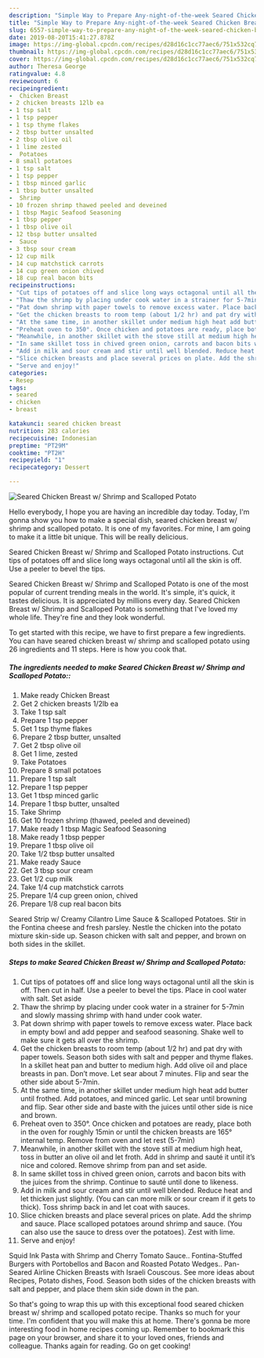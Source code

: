 ```yaml
---
description: "Simple Way to Prepare Any-night-of-the-week Seared Chicken Breast w/ Shrimp and Scalloped Potato"
title: "Simple Way to Prepare Any-night-of-the-week Seared Chicken Breast w/ Shrimp and Scalloped Potato"
slug: 6557-simple-way-to-prepare-any-night-of-the-week-seared-chicken-breast-w-shrimp-and-scalloped-potato
date: 2019-08-20T15:41:27.878Z
image: https://img-global.cpcdn.com/recipes/d28d16c1cc77aec6/751x532cq70/seared-chicken-breast-w-shrimp-and-scalloped-potato-recipe-main-photo.jpg
thumbnail: https://img-global.cpcdn.com/recipes/d28d16c1cc77aec6/751x532cq70/seared-chicken-breast-w-shrimp-and-scalloped-potato-recipe-main-photo.jpg
cover: https://img-global.cpcdn.com/recipes/d28d16c1cc77aec6/751x532cq70/seared-chicken-breast-w-shrimp-and-scalloped-potato-recipe-main-photo.jpg
author: Theresa George
ratingvalue: 4.8
reviewcount: 6
recipeingredient:
-  Chicken Breast
- 2 chicken breasts 12lb ea
- 1 tsp salt
- 1 tsp pepper
- 1 tsp thyme flakes
- 2 tbsp butter unsalted
- 2 tbsp olive oil
- 1 lime zested
-  Potatoes
- 8 small potatoes
- 1 tsp salt
- 1 tsp pepper
- 1 tbsp minced garlic
- 1 tbsp butter unsalted
-  Shrimp
- 10 frozen shrimp thawed peeled and deveined
- 1 tbsp Magic Seafood Seasoning
- 1 tbsp pepper
- 1 tbsp olive oil
- 12 tbsp butter unsalted
-  Sauce
- 3 tbsp sour cream
- 12 cup milk
- 14 cup matchstick carrots
- 14 cup green onion chived
- 18 cup real bacon bits
recipeinstructions:
- "Cut tips of potatoes off and slice long ways octagonal until all the skin is off. Then cut in half. Use a peeler to bevel the tips. Place in cool water with salt. Set aside"
- "Thaw the shrimp by placing under cook water in a strainer for 5-7min and slowly massing shrimp with hand under cook water."
- "Pat down shrimp with paper towels to remove excess water. Place back in empty bowl and add pepper and seafood seasoning. Shake well to make sure it gets all over the shrimp."
- "Get the chicken breasts to room temp (about 1/2 hr) and pat dry with paper towels. Season both sides with salt and pepper and thyme flakes. In a skillet heat pan and butter to medium high. Add olive oil and place breasts in pan. Don’t move. Let sear about 7 minutes. Flip and sear the other side about 5-7min."
- "At the same time, in another skillet under medium high heat add butter until frothed. Add potatoes, and minced garlic. Let sear until browning and flip. Sear other side and baste with the juices until other side is nice and brown."
- "Preheat oven to 350°. Once chicken and potatoes are ready, place both in the oven for roughly 15min or until the chicken breasts are 165° internal temp. Remove from oven and let rest (5-7min)"
- "Meanwhile, in another skillet with the stove still at medium high heat, toss in butter an olive oil and let froth. Add in shrimp and sauté it until it’s nice and colored. Remove shrimp from pan and set aside."
- "In same skillet toss in chived green onion, carrots and bacon bits with the juices from the shrimp. Continue to sauté until done to likeness."
- "Add in milk and sour cream and stir until well blended. Reduce heat and let thicken just slightly. (You can can more milk or sour cream if it gets to thick). Toss shrimp back in and let coat with sauces."
- "Slice chicken breasts and place several prices on plate. Add the shrimp and sauce. Place scalloped potatoes around shrimp and sauce. (You can also use the sauce to dress over the potatoes). Zest with lime."
- "Serve and enjoy!"
categories:
- Resep
tags:
- seared
- chicken
- breast

katakunci: seared chicken breast
nutrition: 283 calories
recipecuisine: Indonesian
preptime: "PT29M"
cooktime: "PT2H"
recipeyield: "1"
recipecategory: Dessert

---
```



![Seared Chicken Breast w/ Shrimp and Scalloped Potato](https://img-global.cpcdn.com/recipes/d28d16c1cc77aec6/751x532cq70/seared-chicken-breast-w-shrimp-and-scalloped-potato-recipe-main-photo.jpg)

Hello everybody, I hope you are having an incredible day today. Today, I'm gonna show you how to make a special dish, seared chicken breast w/ shrimp and scalloped potato. It is one of my favorites. For mine, I am going to make it a little bit unique. This will be really delicious.

Seared Chicken Breast w/ Shrimp and Scalloped Potato instructions. Cut tips of potatoes off and slice long ways octagonal until all the skin is off. Use a peeler to bevel the tips.

Seared Chicken Breast w/ Shrimp and Scalloped Potato is one of the most popular of current trending meals in the world. It's simple, it's quick, it tastes delicious. It is appreciated by millions every day. Seared Chicken Breast w/ Shrimp and Scalloped Potato is something that I've loved my whole life. They're fine and they look wonderful.


To get started with this recipe, we have to first prepare a few ingredients. You can have seared chicken breast w/ shrimp and scalloped potato using 26 ingredients and 11 steps. Here is how you cook that.

##### The ingredients needed to make Seared Chicken Breast w/ Shrimp and Scalloped Potato::

1. Make ready  Chicken Breast
1. Get 2 chicken breasts 1/2lb ea
1. Take 1 tsp salt
1. Prepare 1 tsp pepper
1. Get 1 tsp thyme flakes
1. Prepare 2 tbsp butter, unsalted
1. Get 2 tbsp olive oil
1. Get 1 lime, zested
1. Take  Potatoes
1. Prepare 8 small potatoes
1. Prepare 1 tsp salt
1. Prepare 1 tsp pepper
1. Get 1 tbsp minced garlic
1. Prepare 1 tbsp butter, unsalted
1. Take  Shrimp
1. Get 10 frozen shrimp (thawed, peeled and deveined)
1. Make ready 1 tbsp Magic Seafood Seasoning
1. Make ready 1 tbsp pepper
1. Prepare 1 tbsp olive oil
1. Take 1/2 tbsp butter unsalted
1. Make ready  Sauce
1. Get 3 tbsp sour cream
1. Get 1/2 cup milk
1. Take 1/4 cup matchstick carrots
1. Prepare 1/4 cup green onion, chived
1. Prepare 1/8 cup real bacon bits


Seared Strip w/ Creamy Cilantro Lime Sauce &amp; Scalloped Potatoes. Stir in the Fontina cheese and fresh parsley. Nestle the chicken into the potato mixture skin-side up. Season chicken with salt and pepper, and brown on both sides in the skillet. 

##### Steps to make Seared Chicken Breast w/ Shrimp and Scalloped Potato:

1. Cut tips of potatoes off and slice long ways octagonal until all the skin is off. Then cut in half. Use a peeler to bevel the tips. Place in cool water with salt. Set aside
1. Thaw the shrimp by placing under cook water in a strainer for 5-7min and slowly massing shrimp with hand under cook water.
1. Pat down shrimp with paper towels to remove excess water. Place back in empty bowl and add pepper and seafood seasoning. Shake well to make sure it gets all over the shrimp.
1. Get the chicken breasts to room temp (about 1/2 hr) and pat dry with paper towels. Season both sides with salt and pepper and thyme flakes. In a skillet heat pan and butter to medium high. Add olive oil and place breasts in pan. Don’t move. Let sear about 7 minutes. Flip and sear the other side about 5-7min.
1. At the same time, in another skillet under medium high heat add butter until frothed. Add potatoes, and minced garlic. Let sear until browning and flip. Sear other side and baste with the juices until other side is nice and brown.
1. Preheat oven to 350°. Once chicken and potatoes are ready, place both in the oven for roughly 15min or until the chicken breasts are 165° internal temp. Remove from oven and let rest (5-7min)
1. Meanwhile, in another skillet with the stove still at medium high heat, toss in butter an olive oil and let froth. Add in shrimp and sauté it until it’s nice and colored. Remove shrimp from pan and set aside.
1. In same skillet toss in chived green onion, carrots and bacon bits with the juices from the shrimp. Continue to sauté until done to likeness.
1. Add in milk and sour cream and stir until well blended. Reduce heat and let thicken just slightly. (You can can more milk or sour cream if it gets to thick). Toss shrimp back in and let coat with sauces.
1. Slice chicken breasts and place several prices on plate. Add the shrimp and sauce. Place scalloped potatoes around shrimp and sauce. (You can also use the sauce to dress over the potatoes). Zest with lime.
1. Serve and enjoy!


Squid Ink Pasta with Shrimp and Cherry Tomato Sauce.. Fontina-Stuffed Burgers with Portobellos and Bacon and Roasted Potato Wedges.. Pan-Seared Airline Chicken Breasts with Israeli Couscous. See more ideas about Recipes, Potato dishes, Food. Season both sides of the chicken breasts with salt and pepper, and place them skin side down in the pan. 

So that's going to wrap this up with this exceptional food seared chicken breast w/ shrimp and scalloped potato recipe. Thanks so much for your time. I'm confident that you will make this at home. There's gonna be more interesting food in home recipes coming up. Remember to bookmark this page on your browser, and share it to your loved ones, friends and colleague. Thanks again for reading. Go on get cooking!
